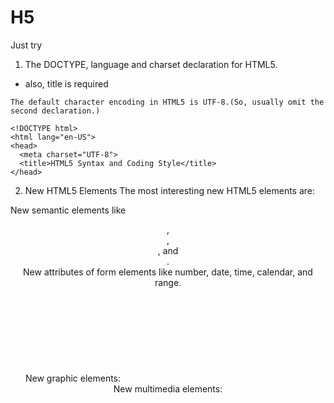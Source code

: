 # H5
Just try

1. The DOCTYPE, language and charset declaration for HTML5.
- also, title is required
 ```
 The default character encoding in HTML5 is UTF-8.(So, usually omit the second declaration.)
 ```
 ```
<!DOCTYPE html>  
<html lang="en-US">  
<head> 
   <meta charset="UTF-8"> 
   <title>HTML5 Syntax and Coding Style</title>  
</head>  
 ```
2. New HTML5 Elements 
The most interesting new HTML5 elements are:   

New semantic elements like <header>, <footer>, <article>, and <section>.  
New attributes of form elements like number, date, time, calendar, and range.  
New graphic elements: <svg> and <canvas>.  
New multimedia elements: <audio> and <video>. 
   
3. jsut use lower case for elements and attributes! 
   
4. Viewport for all devices
<meta name="viewport" content="width=device-width, initial-scale=1.0">

5. Style Sheets
Use simple syntax for linking to style sheets (the type attribute is not necessary):
```
<link rel="stylesheet" href="styles.css">
```
Only use quotes around values if the value contains spaces

6. Loading JavaScript
Use simple syntax for loading external scripts (the type attribute is not necessary):
```<script src="myscript.js">
```

7. 统计代码
```
正确的cnzz统计代码：

<script type="text/javascript" src='http://s76.cnzz.com/stat.php?id=1033899&amp;web_id=1033899' language='JavaScript' charset='gb2312'></script>
正确的雅虎统计代码：

<script type="text/javascript" src="http://js.tongji.cn.yahoo.com/674708/ystat.js"></script><noscript><a href="http://tongji.cn.yahoo.com"><img alt="" src="http://img.tongji.cn.yahoo.com/674708/ystat.gif"/></a></noscript>
```

8. make Favicon.ico  
[FavIcon from Pics](http://favicon.htmlkit.com/favicon/)

get the favicon, and put it in the root.

```如果您需要将Favicon.ico放到其他目录下，或者希望让不同的网页显示不同的Favicon，那就需要在网页Html文件中做设定了，具体设置也很简单，在Html源代码中的<head>部分加入如下的代码：

<link rel="icon" href="/slyar/favicon.ico" type="image/x-icon">
<link rel="shortcut icon" href="/slyar/favicon.ico" type="image/x-icon">
```

9. Google Map
```
<!DOCTYPE html>
<html>
<body>

<h1>My First Google Map</h1>

<div id="map" style="width:400px;height:400px;background:yellow"></div>

<script>
function myMap() {
var mapOptions = {
    center: new google.maps.LatLng(51.5, -0.12),
    zoom: 10,
    mapTypeId: google.maps.MapTypeId.HYBRID
}
var map = new google.maps.Map(document.getElementById("map"), mapOptions);
}
</script>

<script src="https://maps.googleapis.com/maps/api/js?key=AIzaSyBu-916DdpKAjTmJNIgngS6HL_kDIKU0aU&callback=myMap"></script>
<!--
To use this code on your website, get a free API key from Google.
Read more at: https://www.w3schools.com/graphics/google_maps_basic.asp
-->

</body>
</html>
```

10. show a video
show a video in HTML, use the <video> element:  
 ```
 <video width="320" height="240" autoplay>
  <source src="movie.mp4" type="video/mp4">
  <source src="movie.ogg" type="video/ogg">
  Your browser does not support the video tag.
</video>
 ```
 
